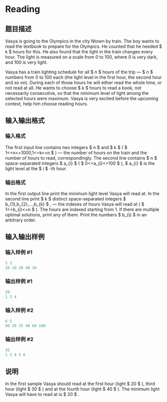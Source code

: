 # Reading

## 题目描述

Vasya is going to the Olympics in the city Ntown by train. The boy wants to read the textbook to prepare for the Olympics. He counted that he needed $ k $ hours for this. He also found that the light in the train changes every hour. The light is measured on a scale from 0 to 100, where 0 is very dark, and 100 is very light.

Vasya has a train lighting schedule for all $ n $ hours of the trip — $ n $ numbers from 0 to 100 each (the light level in the first hour, the second hour and so on). During each of those hours he will either read the whole time, or not read at all. He wants to choose $ k $ hours to read a book, not necessarily consecutive, so that the minimum level of light among the selected hours were maximum. Vasya is very excited before the upcoming contest, help him choose reading hours.

## 输入输出格式

### 输入格式

The first input line contains two integers $ n $ and $ k $ ( $ 1<=n<=1000,1<=k<=n $ ) — the number of hours on the train and the number of hours to read, correspondingly. The second line contains $ n $ space-separated integers $ a_{i} $ ( $ 0<=a_{i}<=100 $ ), $ a_{i} $ is the light level at the $ i $ -th hour.

### 输出格式

In the first output line print the minimum light level Vasya will read at. In the second line print $ k $ distinct space-separated integers $ b_{1},b_{2},...,b_{k} $ , — the indexes of hours Vasya will read at ( $ 1<=b_{i}<=n $ ). The hours are indexed starting from 1. If there are multiple optimal solutions, print any of them. Print the numbers $ b_{i} $ in an arbitrary order.

## 输入输出样例

### 输入样例 #1

```cpp
5 3
20 10 30 40 10

```
### 输出样例 #1

```cpp
20
1 3 4 

```
### 输入样例 #2

```cpp
6 5
90 20 35 40 60 100

```
### 输出样例 #2

```cpp
35
1 3 4 5 6 

```
## 说明

In the first sample Vasya should read at the first hour (light $ 20 $ ), third hour (light $ 30 $ ) and at the fourth hour (light $ 40 $ ). The minimum light Vasya will have to read at is $ 20 $ .

